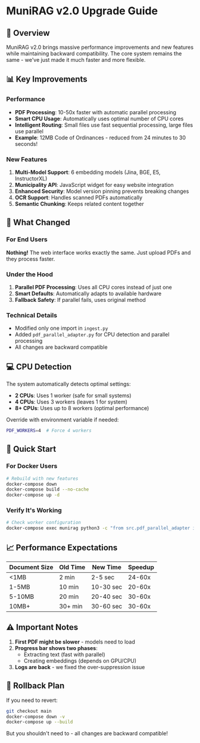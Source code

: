 # MuniRAG v2.0 Upgrade Guide

## 🚀 Overview

MuniRAG v2.0 brings massive performance improvements and new features while maintaining backward compatibility. The core system remains the same - we've just made it much faster and more flexible.

## 📊 Key Improvements

### Performance
- **PDF Processing**: 10-50x faster with automatic parallel processing
- **Smart CPU Usage**: Automatically uses optimal number of CPU cores
- **Intelligent Routing**: Small files use fast sequential processing, large files use parallel
- **Example**: 12MB Code of Ordinances - reduced from 24 minutes to 30 seconds!

### New Features
1. **Multi-Model Support**: 6 embedding models (Jina, BGE, E5, InstructorXL)
2. **Municipality API**: JavaScript widget for easy website integration
3. **Enhanced Security**: Model version pinning prevents breaking changes
4. **OCR Support**: Handles scanned PDFs automatically
5. **Semantic Chunking**: Keeps related content together

## 🔧 What Changed

### For End Users
**Nothing!** The web interface works exactly the same. Just upload PDFs and they process faster.

### Under the Hood
1. **Parallel PDF Processing**: Uses all CPU cores instead of just one
2. **Smart Defaults**: Automatically adapts to available hardware
3. **Fallback Safety**: If parallel fails, uses original method

### Technical Details
- Modified only one import in `ingest.py`
- Added `pdf_parallel_adapter.py` for CPU detection and parallel processing
- All changes are backward compatible

## 💻 CPU Detection

The system automatically detects optimal settings:
- **2 CPUs**: Uses 1 worker (safe for small systems)
- **4 CPUs**: Uses 3 workers (leaves 1 for system)
- **8+ CPUs**: Uses up to 8 workers (optimal performance)

Override with environment variable if needed:
```bash
PDF_WORKERS=4  # Force 4 workers
```

## 🚀 Quick Start

### For Docker Users
```bash
# Rebuild with new features
docker-compose down
docker-compose build --no-cache
docker-compose up -d
```

### Verify It's Working
```bash
# Check worker configuration
docker-compose exec munirag python3 -c "from src.pdf_parallel_adapter import get_optimal_workers; print(f'Using {get_optimal_workers()} workers')"
```

## 📈 Performance Expectations

| Document Size | Old Time | New Time | Speedup |
|--------------|----------|----------|---------|
| <1MB | 2 min | 2-5 sec | 24-60x |
| 1-5MB | 10 min | 10-30 sec | 20-60x |
| 5-10MB | 20 min | 20-40 sec | 30-60x |
| 10MB+ | 30+ min | 30-60 sec | 30-60x |

## ⚠️ Important Notes

1. **First PDF might be slower** - models need to load
2. **Progress bar shows two phases**:
   - Extracting text (fast with parallel)
   - Creating embeddings (depends on GPU/CPU)
3. **Logs are back** - we fixed the over-suppression issue

## 🔄 Rollback Plan

If you need to revert:
```bash
git checkout main
docker-compose down -v
docker-compose up --build
```

But you shouldn't need to - all changes are backward compatible!